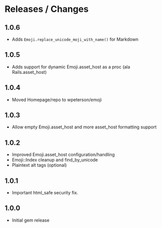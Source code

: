 # Releases / Changes

## 1.0.6

* Adds `Emoji.replace_unicode_moji_with_name()` for Markdown

## 1.0.5

* Adds support for dynamic Emoji.asset_host as a proc (ala Rails.asset_host)

## 1.0.4

* Moved Homepage/repo to wpeterson/emoji

## 1.0.3

* Allow empty Emoji.asset_host and more asset_host formatting support

## 1.0.2

* Improved Emoji.asset_host configuration/handling
* Emoji::Index cleanup and find_by_unicode
* Plaintext alt tags (optional)

## 1.0.1

* Important html_safe security fix.

## 1.0.0

* Initial gem release